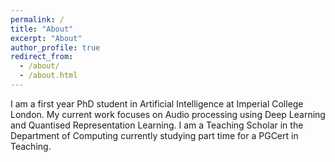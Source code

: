 ```yaml
---
permalink: /
title: "About"
excerpt: "About"
author_profile: true
redirect_from: 
  - /about/
  - /about.html
---
```


I am a first year PhD student in Artificial Intelligence at Imperial College London. My current work focuses on Audio processing using Deep Learning and Quantised Representation Learning. I am a Teaching Scholar in the Department of Computing currently studying part time for a PGCert in Teaching.
